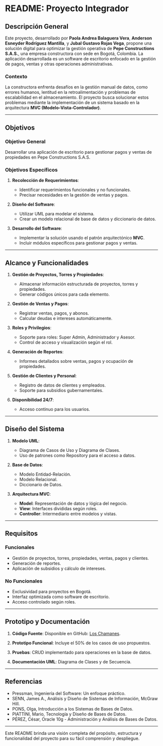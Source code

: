 
# README: Proyecto Integrador 

## Descripción General

Este proyecto, desarrollado por **Paola Andrea Balaguera Vera**, **Anderson Esneyder Rodríguez Mantilla**, y **Jubal Gustavo Rojas Vega**, propone una solución digital para optimizar la gestión operativa de **Pepe Constructions S.A.S.**, una empresa constructora con sede en Bogotá, Colombia. La aplicación desarrollada es un software de escritorio enfocado en la gestión de pagos, ventas y otras operaciones administrativas.

### Contexto
La constructora enfrenta desafíos en la gestión manual de datos, como errores humanos, lentitud en la retroalimentación y problemas de escalabilidad en el almacenamiento. El proyecto busca solucionar estos problemas mediante la implementación de un sistema basado en la arquitectura **MVC (Modelo-Vista-Controlador)**.

---

## Objetivos

### Objetivo General
Desarrollar una aplicación de escritorio para gestionar pagos y ventas de propiedades en Pepe Constructions S.A.S.

### Objetivos Específicos
1. **Recolección de Requerimientos**:
   - Identificar requerimientos funcionales y no funcionales.
   - Precisar necesidades en la gestión de ventas y pagos.

2. **Diseño del Software**:
   - Utilizar UML para modelar el sistema.
   - Crear un modelo relacional de base de datos y diccionario de datos.

3. **Desarrollo del Software**:
   - Implementar la solución usando el patrón arquitectónico **MVC**.
   - Incluir módulos específicos para gestionar pagos y ventas.

---

## Alcance y Funcionalidades

1. **Gestión de Proyectos, Torres y Propiedades**:
   - Almacenar información estructurada de proyectos, torres y propiedades.
   - Generar códigos únicos para cada elemento.

2. **Gestión de Ventas y Pagos**:
   - Registrar ventas, pagos, y abonos.
   - Calcular deudas e intereses automáticamente.

3. **Roles y Privilegios**:
   - Soporte para roles: Super Admin, Administrador y Asesor.
   - Control de acceso y visualización según el rol.

4. **Generación de Reportes**:
   - Informes detallados sobre ventas, pagos y ocupación de propiedades.

5. **Gestión de Clientes y Personal**:
   - Registro de datos de clientes y empleados.
   - Soporte para subsidios gubernamentales.

6. **Disponibilidad 24/7**:
   - Acceso continuo para los usuarios.

---

## Diseño del Sistema

1. **Modelo UML**:
   - Diagrama de Casos de Uso y Diagrama de Clases.
   - Uso de patrones como Repository para el acceso a datos.

2. **Base de Datos**:
   - Modelo Entidad-Relación.
   - Modelo Relacional.
   - Diccionario de Datos.

3. **Arquitectura MVC**:
   - **Model**: Representación de datos y lógica del negocio.
   - **View**: Interfaces divididas según roles.
   - **Controller**: Intermediario entre modelos y vistas.

---

## Requisitos

### Funcionales
- Gestión de proyectos, torres, propiedades, ventas, pagos y clientes.
- Generación de reportes.
- Aplicación de subsidios y cálculo de intereses.

### No Funcionales
- Exclusividad para proyectos en Bogotá.
- Interfaz optimizada como software de escritorio.
- Acceso controlado según roles.

---

## Prototipo y Documentación

1. **Código Fuente**:
   Disponible en GitHub: [Los Chamanes](https://github.com/paola1balaguera/Los_chamanes/tree/main).

2. **Prototipo Funcional**:
   Incluye el 50% de los casos de uso propuestos.

3. **Pruebas**:
   CRUD implementado para operaciones en la base de datos.

4. **Documentación UML**:
   Diagrama de Clases y de Secuencia.

---

## Referencias

- Pressman, Ingeniería del Software: Un enfoque práctico.
- SENN, James A., Análisis y Diseño de Sistemas de Información, McGraw Hill.
- PONS, Olga, Introducción a los Sistemas de Bases de Datos.
- PIATTINI, Mario, Tecnología y Diseño de Bases de Datos.
- PÉREZ, César, Oracle 10g - Administración y Análisis de Bases de Datos.

---

Este README brinda una visión completa del propósito, estructura y funcionalidad del proyecto para su fácil comprensión y despliegue.
